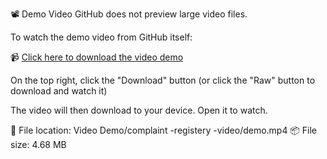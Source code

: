 📽 Demo Video
GitHub does not preview large video files.

To watch the demo video from GitHub itself:

📹 [Click here to download the video demo](https://github.com/TallapuneniHarini20/Complaint-Registery/blob/main/Video%20Demo/complaint-registery-video-demo.mp4?raw=true)

On the top right, click the "Download" button
(or click the "Raw" button to download and watch it)

The video will then download to your device. Open it to watch.

📁 File location: Video Demo/complaint -registery -video/demo.mp4
📦 File size: 4.68 MB
